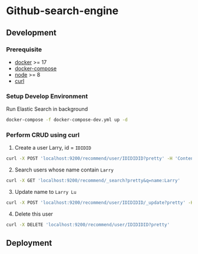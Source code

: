 # Github-search-engine

## Development

### Prerequisite

- [docker](https://docs.docker.com/install/#supported-platforms) >= 17
- [docker-compose](https://docs.docker.com/compose/install/#install-compose)
- [node](https://nodejs.org/en/) >= 8
- [curl](https://curl.haxx.se/download.html)

### Setup Develop Environment

Run Elastic Search in background

```bash
docker-compose -f docker-compose-dev.yml up -d
```

### Perform CRUD using curl

1.  Create a user Larry, id = `IDIDID`

```bash
curl -X POST 'localhost:9200/recommend/user/IDIDIDID?pretty' -H 'Content-Type: application/json' -d '{"name": "Larry", "birth": "850806"}'
```

2.  Search users whose name contain `Larry`

```bash
curl -X GET 'localhost:9200/recommend/_search?pretty&q=name:Larry'
```

3.  Update name to `Larry Lu`

```bash
curl -X POST 'localhost:9200/recommend/user/IDIDIDID/_update?pretty' -H 'Content-Type: application/json' -d '{"doc": {"name": "Larry Lu"}}'
```

4.  Delete this user

```bash
curl -X DELETE 'localhost:9200/recommend/user/IDIDIDID?pretty'
```

## Deployment
